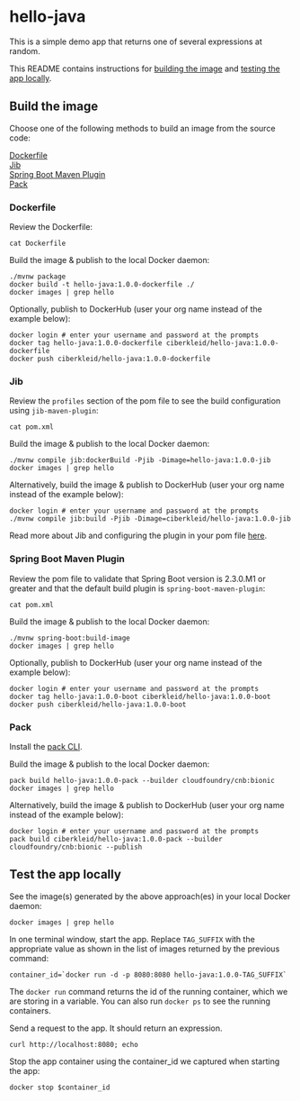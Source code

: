 # hello-java

This is a simple demo app that returns one of several expressions at random.

This README contains instructions for [building the image](README.md#build-the-image) and [testing the app locally](README.md#test-the-app-locally).

## Build the image

Choose one of the following methods to build an image from the source code:

[Dockerfile](README.md#dockerfile)<br>
[Jib](README.md#jib)<br>
[Spring Boot Maven Plugin](README.md#spring-boot-maven-plugin)<br>
[Pack](README.md#pack)

### Dockerfile

Review the Dockerfile:
```
cat Dockerfile
```

Build the image & publish to the local Docker daemon:
```
./mvnw package
docker build -t hello-java:1.0.0-dockerfile ./
docker images | grep hello
```

Optionally, publish to DockerHub (user your org name instead of the example below):
```
docker login # enter your username and password at the prompts
docker tag hello-java:1.0.0-dockerfile ciberkleid/hello-java:1.0.0-dockerfile
docker push ciberkleid/hello-java:1.0.0-dockerfile
```

### Jib

Review the `profiles` section of the pom file to see the build configuration using `jib-maven-plugin`:
```
cat pom.xml
```

Build the image & publish to the local Docker daemon:
```
./mvnw compile jib:dockerBuild -Pjib -Dimage=hello-java:1.0.0-jib
docker images | grep hello
```

Alternatively, build the image & publish to DockerHub (user your org name instead of the example below):
```
docker login # enter your username and password at the prompts
./mvnw compile jib:build -Pjib -Dimage=ciberkleid/hello-java:1.0.0-jib
```

Read more about Jib and configuring the plugin in your pom file [here](https://github.com/GoogleContainerTools/jib/tree/master/jib-maven-plugin#quickstart).

### Spring Boot Maven Plugin

Review the pom file to validate that Spring Boot version is 2.3.0.M1 or greater and that the default build plugin is `spring-boot-maven-plugin`:
```
cat pom.xml
```

Build the image & publish to the local Docker daemon:
```
./mvnw spring-boot:build-image
docker images | grep hello
```

Optionally, publish to DockerHub (user your org name instead of the example below):
```
docker login # enter your username and password at the prompts
docker tag hello-java:1.0.0-boot ciberkleid/hello-java:1.0.0-boot
docker push ciberkleid/hello-java:1.0.0-boot
```

### Pack

Install the [pack CLI](https://buildpacks.io/docs/install-pack/).
 
Build the image & publish to the local Docker daemon:
```
pack build hello-java:1.0.0-pack --builder cloudfoundry/cnb:bionic
docker images | grep hello
```

Alternatively, build the image & publish to DockerHub (user your org name instead of the example below):
```
docker login # enter your username and password at the prompts
pack build ciberkleid/hello-java:1.0.0-pack --builder cloudfoundry/cnb:bionic --publish
```

## Test the app locally

See the image(s) generated by the above approach(es) in your local Docker daemon:
```
docker images | grep hello
```

In one terminal window, start the app. Replace `TAG_SUFFIX` with the appropriate value as shown in the list of images returned by the previous command:
```
container_id=`docker run -d -p 8080:8080 hello-java:1.0.0-TAG_SUFFIX`
```
The `docker run` command returns the id of the running container, which we are storing in a variable. You can also run `docker ps` to see the running containers.

Send a request to the app. It should return an expression.
```
curl http://localhost:8080; echo
```

Stop the app container using the container_id we captured when starting the app:
```
docker stop $container_id
```
